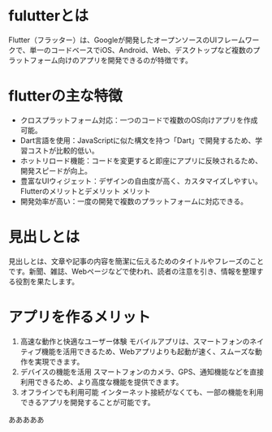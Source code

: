 # fulutterとは
Flutter（フラッター）は、Googleが開発したオープンソースのUIフレームワークで、単一のコードベースでiOS、Android、Web、デスクトップなど複数のプラットフォーム向けのアプリを開発できるのが特徴です。
# flutterの主な特徴
- クロスプラットフォーム対応：一つのコードで複数のOS向けアプリを作成可能。
- Dart言語を使用：JavaScriptに似た構文を持つ「Dart」で開発するため、学習コストが比較的低い。
- ホットリロード機能：コードを変更すると即座にアプリに反映されるため、開発スピードが向上。
- 豊富なUIウィジェット：デザインの自由度が高く、カスタマイズしやすい。
Flutterのメリットとデメリット
メリット
- 開発効率が高い：一度の開発で複数のプラットフォームに対応できる。
# 見出しとは
見出しとは、文章や記事の内容を簡潔に伝えるためのタイトルやフレーズのことです。新聞、雑誌、Webページなどで使われ、読者の注意を引き、情報を整理する役割を果たします。
# アプリを作るメリット
1. 高速な動作と快適なユーザー体験
モバイルアプリは、スマートフォンのネイティブ機能を活用できるため、Webアプリよりも起動が速く、スムーズな動作を実現できます。
2. デバイスの機能を活用
スマートフォンのカメラ、GPS、通知機能などを直接利用できるため、より高度な機能を提供できます。
3. オフラインでも利用可能
インターネット接続がなくても、一部の機能を利用できるアプリを開発することが可能です。

あああああ

